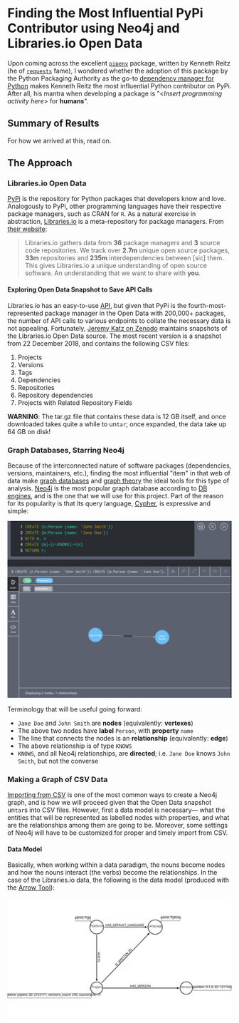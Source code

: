 # Finding the Most Influential PyPi Contributor using Neo4j and Libraries.io Open Data
Upon coming across the excellent [`pipenv`](https://pipenv.readthedocs.io/en/latest/) 
package, written by Kenneth Reitz (he of [`requests`](https://requests.readthedocs.io/en/latest/)
fame), I wondered whether the adoption of this package by the Python Packaging 
Authority as the go-to 
[dependency manager for Python](https://packaging.python.org/guides/tool-recommendations/#application-dependency-management)
makes Kenneth Reitz the most influential Python contributor on PyPi. After all, 
his mantra when developing a package is "<_Insert programming activity here_> for __humans__".
## Summary of Results

For how we arrived at this, read on.
## The Approach
### Libraries.io Open Data
[PyPi](https://pypi.org/) is the repository for Python packages that developers
know and love. Analogously to PyPi, other programming languages have their respective package
managers, such as CRAN for `R`. As a natural exercise in abstraction, 
[Libraries.io](https://libraries.io) is a meta-repository for 
package managers. From [their website](https://libraries.io/data):

> Libraries.io gathers data from **36** package managers and **3** source code repositories. 
We track over **2.7m** unique open source packages, **33m** repositories and **235m**
interdependencies between [sic] them. This gives Libraries.io a unique understanding of 
open source software. An understanding that we want to share with **you**.

#### Exploring Open Data Snapshot to Save API Calls
Libraries.io has an easy-to-use [API](https://libraries.io/api), but
given that PyPi is the fourth-most-represented package manager in the Open Data
with 200,000+ packages, the number of API calls to various endpoints to collate 
the necessary data is not appealing. Fortunately, 
[Jeremy Katz on Zenodo](https://zenodo.org/record/2536573) maintains snapshots 
of the Libraries.io Open Data source. The most recent version is a snapshot from
22 December 2018, and contains the following CSV files:
  1. Projects
  2. Versions
  3. Tags
  4. Dependencies
  5. Repositories
  6. Repository dependencies
  7. Projects with Related Repository Fields

**WARNING**: The tar.gz file that contains these data is 12 GB itself, and
once downloaded takes quite a while to un`tar`; once expanded, the data
take up 64 GB on disk!

### Graph Databases, Starring Neo4j
Because of the interconnected nature of software packages (dependencies,
versions, maintainers, etc.), finding the most influential "item" in that web 
of data make [graph databases](https://db-engines.com/en/ranking/graph+dbms) and 
[graph theory](https://medium.freecodecamp.org/i-dont-understand-graph-theory-1c96572a1401)
the ideal tools for this type of analysis. [Neo4j](https://neo4j.com/product/)
is the most popular graph database according to [DB engines](https://neo4j.com/product/),
and is the one that we will use for this project.
Part of the reason for its popularity is that its query language,
[Cypher](https://neo4j.com/developer/cypher-query-language/), is expressive and simple:

![example graph](example_graph.png)

Terminology that will be useful going forward:
  - `Jane Doe` and `John Smith` are __nodes__ (equivalently: __vertexes__)
  - The above two nodes have __label__ `Person`, with __property__ `name`
  - The line that connects the nodes is an __relationship__ (equivalently: __edge__)
  - The above relationship is of type `KNOWS`
  - `KNOWS`, and all Neo4j relationships, are __directed__; i.e. `Jane Doe`
  knows `John Smith`, but not the converse

### Making a Graph of CSV Data
[Importing from CSV](https://neo4j.com/docs/cypher-manual/3.5/clauses/load-csv/)
is one of the most common ways to create a Neo4j graph, and is how we will
proceed given that the Open Data snapshot un`tar`s into CSV files. However,
first a data model is necessary— what the entities that will be
represented as labelled nodes with properties, and what are the
relationships among them are going to be. Moreover, some settings of Neo4j
will have to be customized for proper and timely import from CSV.
#### Data Model
Basically, when working within a data paradigm, the nouns become nodes and
how the nouns interact (the verbs) become the relationships. In the case of
the Libraries.io data, the following is the data model (produced with the
[Arrow Tool](https://www.apcjones.com/arrow)):

![data model](arrows.svg)

